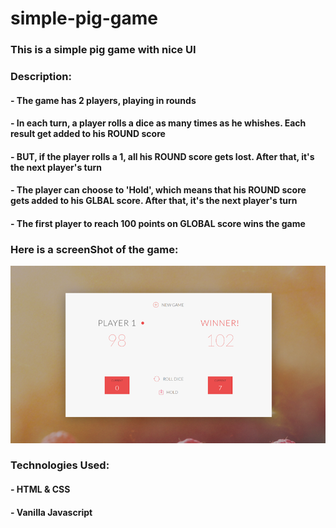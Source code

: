 # simple-pig-game

### This is a simple pig game with nice UI
### Description: 
#### - The game has 2 players, playing in rounds
#### - In each turn, a player rolls a dice as many times as he whishes. Each result get added to his ROUND score
#### - BUT, if the player rolls a 1, all his ROUND score gets lost. After that, it's the next player's turn
#### - The player can choose to 'Hold', which means that his ROUND score gets added to his GLBAL score. After that, it's the next player's turn
#### - The first player to reach 100 points on GLOBAL score wins the game

### Here is a screenShot of the game: 

![alt text](./img/screen.png)

### Technologies Used:
#### - HTML & CSS
#### - Vanilla Javascript